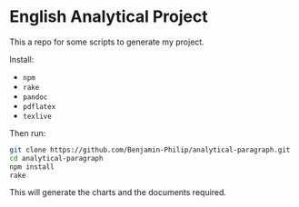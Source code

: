 # English Analytical Project

This a repo for some scripts to generate my project.

Install:

- `npm`
- `rake`
- `pandoc`
- `pdflatex`
- `texlive`

Then run:

```bash
git clone https://github.com/Benjamin-Philip/analytical-paragraph.git
cd analytical-paragraph
npm install
rake
```

This will generate the charts and the documents required.
